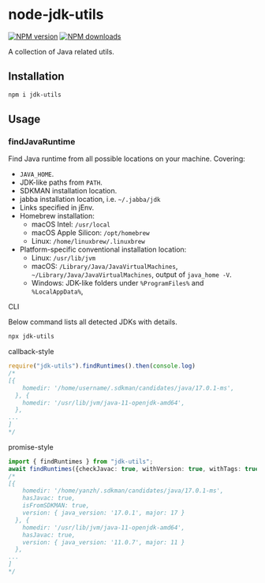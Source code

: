# node-jdk-utils

<span class="badge-npmversion"><a href="https://npmjs.org/package/jdk-utils" title="View this project on NPM"><img src="https://img.shields.io/npm/v/jdk-utils.svg" alt="NPM version" /></a></span>
<span class="badge-npmdownloads"><a href="https://npmjs.org/package/jdk-utils" title="View this project on NPM"><img src="https://img.shields.io/npm/dm/jdk-utils.svg" alt="NPM downloads" /></a></span>

A collection of Java related utils.

## Installation
```bash
npm i jdk-utils
```

## Usage

### findJavaRuntime

Find Java runtime from all possible locations on your machine.
Covering:
* `JAVA_HOME`.
* JDK-like paths from `PATH`.
* SDKMAN installation location.
* jabba installation location, i.e. `~/.jabba/jdk`
* Links specified in jEnv.
* Homebrew installation:
  * macOS Intel: `/usr/local`
  * macOS Apple Silicon: `/opt/homebrew`
  * Linux: `/home/linuxbrew/.linuxbrew`
* Platform-specific conventional installation location:
  * Linux: `/usr/lib/jvm`
  * macOS: `/Library/Java/JavaVirtualMachines`, `~/Library/Java/JavaVirtualMachines`, output of `java_home -V`.
  * Windows: JDK-like folders under `%ProgramFiles%` and `%LocalAppData%`,

CLI

Below command lists all detected JDKs with details.
```bash
npx jdk-utils
```


callback-style

```ts
require("jdk-utils").findRuntimes().then(console.log)
/*
[{
    homedir: '/home/username/.sdkman/candidates/java/17.0.1-ms',
  }, {
    homedir: '/usr/lib/jvm/java-11-openjdk-amd64',
  },
...
]
*/
```

promise-style
```ts
import { findRuntimes } from "jdk-utils";
await findRuntimes({checkJavac: true, withVersion: true, withTags: true});
/*
[{
    homedir: '/home/yanzh/.sdkman/candidates/java/17.0.1-ms',
    hasJavac: true,
    isFromSDKMAN: true,
    version: { java_version: '17.0.1', major: 17 }
  }, {
    homedir: '/usr/lib/jvm/java-11-openjdk-amd64',
    hasJavac: true,
    version: { java_version: '11.0.7', major: 11 }
  },
...
]
*/
```

